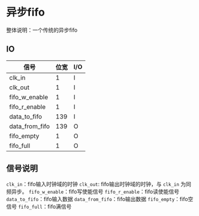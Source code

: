 # 异步fifo

整体说明：一个传统的异步fifo

## IO

|信号|位宽|I/O|
|-----|-----|-----|
|clk_in|1|I|
|clk_out|1|I|
|fifo_w_enable|1|I|
|fifo_r_enable|1|I|
|data_to_fifo|139|I|
|data_from_fifo|139|O|
|fifo_empty|1|O|
|fifo_full|1|O|

## 信号说明

`clk_in`：fifo输入时钟域的时钟
`clk_out`: fifo输出时钟域的时钟，与 `clk_in` 为同频异步。
`fifo_w_enable`：fifo写使能信号
`fifo_r_enable`：fifo读使能信号
`data_to_fifo`：fifo输入数据
`data_from_fifo`：fifo输出数据
`fifo_empty`：fifo空信号
`fifo_full`：fifo满信号
